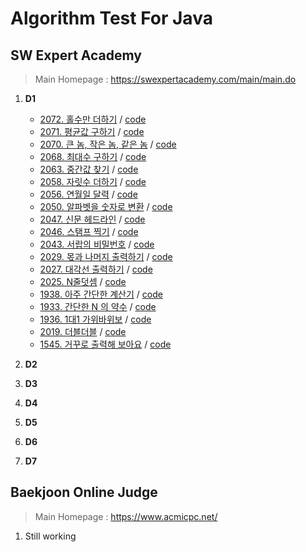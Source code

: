 # Algorithm Test For Java
## SW Expert Academy
> Main Homepage : https://swexpertacademy.com/main/main.do
1. **D1**
    - [2072. 홀수만 더하기](https://swexpertacademy.com/main/code/problem/problemList.do?problemLevel=1&problemTitle=&orderBy=FIRST_REG_DATETIME&select-1=&pageSize=10&pageIndex=1#none) / [code](https://github.com/rasnim/Algorithm_Test_Java/blob/master/SW%20Expert%20Academy/D1/Solution_2072_%ED%99%80%EC%88%98%EB%A7%8C%EB%8D%94%ED%95%98%EA%B8%B0.java)
   - [2071. 평균값 구하기](https://swexpertacademy.com/main/code/problem/problemList.do?problemLevel=1&problemTitle=&orderBy=FIRST_REG_DATETIME&select-1=&pageSize=10&pageIndex=1#none) / [code](https://github.com/rasnim/Algorithm_Test_Java/blob/master/SW%20Expert%20Academy/D1/Solution_2071_%ED%8F%89%EA%B7%A0%EA%B0%92%EA%B5%AC%ED%95%98%EA%B8%B0.java)
   - [2070. 큰 놈, 작은 놈, 같은 놈](https://swexpertacademy.com/main/code/problem/problemList.do?problemLevel=1&problemTitle=&orderBy=FIRST_REG_DATETIME&select-1=&pageSize=10&pageIndex=1#none) / [code](https://github.com/rasnim/Algorithm_Test_Java/blob/master/SW%20Expert%20Academy/D1/Solution_2070_%ED%81%B0%EB%86%88%EC%9E%91%EC%9D%80%EB%86%88%EA%B0%99%EC%9D%80%EB%86%88.java)
   - [2068. 최대수 구하기](https://swexpertacademy.com/main/code/problem/problemList.do?problemLevel=1&problemTitle=&orderBy=FIRST_REG_DATETIME&select-1=&pageSize=10&pageIndex=1#none) / [code](https://github.com/rasnim/Algorithm_Test_Java/blob/master/SW%20Expert%20Academy/D1/Solution_2068_%EC%B5%9C%EB%8C%80%EC%88%98%EA%B5%AC%ED%95%98%EA%B8%B0.java)
   - [2063. 중간값 찾기](https://swexpertacademy.com/main/code/problem/problemList.do?problemLevel=1&problemTitle=&orderBy=FIRST_REG_DATETIME&select-1=&pageSize=10&pageIndex=1#none) / [code](https://github.com/rasnim/Algorithm_Test_Java/blob/master/SW%20Expert%20Academy/D1/Solution_2063_%EC%A4%91%EA%B0%84%EA%B0%92%EC%B0%BE%EA%B8%B0.java)
   - [2058. 자릿수 더하기](https://swexpertacademy.com/main/code/problem/problemList.do?problemLevel=1&problemTitle=&orderBy=FIRST_REG_DATETIME&select-1=&pageSize=10&pageIndex=1#none) / [code](https://github.com/rasnim/Algorithm_Test_Java/blob/master/SW%20Expert%20Academy/D1/Solution_2058_%EC%9E%90%EB%A6%BF%EC%88%98%EB%8D%94%ED%95%98%EA%B8%B0.java)
   - [2056. 연월일 달력](https://swexpertacademy.com/main/code/problem/problemList.do?problemLevel=1&problemTitle=&orderBy=FIRST_REG_DATETIME&select-1=&pageSize=10&pageIndex=1#none) / [code](https://github.com/rasnim/Algorithm_Test_Java/blob/master/SW%20Expert%20Academy/D1/Solution_2056_%EC%97%B0%EC%9B%94%EC%9D%BC%EB%8B%AC%EB%A0%A5.java)
   - [2050. 알파벳을 숫자로 변환](https://swexpertacademy.com/main/code/problem/problemList.do?problemLevel=1&problemTitle=&orderBy=FIRST_REG_DATETIME&select-1=&pageSize=10&pageIndex=1#none) / [code](https://github.com/rasnim/Algorithm_Test_Java/blob/master/SW%20Expert%20Academy/D1/Solution_2050_%EC%95%8C%ED%8C%8C%EB%B2%B3%EC%9D%84%EC%88%AB%EC%9E%90%EB%A1%9C%EB%B3%80%ED%99%98.java)
   - [2047. 신문 헤드라인](https://swexpertacademy.com/main/code/problem/problemList.do?problemLevel=1&problemTitle=&orderBy=FIRST_REG_DATETIME&select-1=&pageSize=10&pageIndex=1#none) / [code](https://github.com/rasnim/Algorithm_Test_Java/blob/master/SW%20Expert%20Academy/D1/Solution_2047_%EC%8B%A0%EB%AC%B8%ED%97%A4%EB%93%9C%EB%9D%BC%EC%9D%B8.java)
   - [2046. 스탬프 찍기](https://swexpertacademy.com/main/code/problem/problemList.do?problemLevel=1&problemTitle=&orderBy=FIRST_REG_DATETIME&select-1=&pageSize=10&pageIndex=1#none) / [code](https://github.com/rasnim/Algorithm_Test_Java/blob/master/SW%20Expert%20Academy/D1/Solution_2046_%EC%8A%A4%ED%83%AC%ED%94%84%EC%B0%8D%EA%B8%B0.java)
   - [2043. 서랍의 비밀번호](https://swexpertacademy.com/main/code/problem/problemList.do?problemLevel=1&problemTitle=&orderBy=FIRST_REG_DATETIME&select-1=1&pageSize=10&pageIndex=2#none) / [code](https://github.com/rasnim/Algorithm_Test_Java/blob/master/SW%20Expert%20Academy/D1/Solution_2043_%EC%84%9C%EB%9E%8D%EC%9D%98%EB%B9%84%EB%B0%80%EB%B2%88%ED%98%B8.java)
   - [2029. 몫과 나머지 출력하기](https://swexpertacademy.com/main/code/problem/problemList.do?problemLevel=1&problemTitle=&orderBy=FIRST_REG_DATETIME&select-1=1&pageSize=10&pageIndex=2#none) / [code](https://github.com/rasnim/Algorithm_Test_Java/blob/master/SW%20Expert%20Academy/D1/Solution_2029_%EB%AA%AB%EA%B3%BC%EB%82%98%EB%A8%B8%EC%A7%80%EC%B6%9C%EB%A0%A5%ED%95%98%EA%B8%B0.java)
   - [2027. 대각선 출력하기](https://swexpertacademy.com/main/code/problem/problemList.do?problemLevel=1&problemTitle=&orderBy=FIRST_REG_DATETIME&select-1=1&pageSize=10&pageIndex=2#none) / [code](https://github.com/rasnim/Algorithm_Test_Java/blob/master/SW%20Expert%20Academy/D1/Solution_2027_%EB%8C%80%EA%B0%81%EC%84%A0%EC%B6%9C%EB%A0%A5%ED%95%98%EA%B8%B0.java)
   - [2025. N줄덧셈](https://swexpertacademy.com/main/code/problem/problemList.do?problemLevel=1&problemTitle=&orderBy=FIRST_REG_DATETIME&select-1=1&pageSize=10&pageIndex=2#none) / [code](https://github.com/rasnim/Algorithm_Test_Java/blob/master/SW%20Expert%20Academy/D1/Solution_2025_N%EC%A4%84%EB%8D%A7%EC%85%88.java)
   - [1938. 아주 간단한 계산기](https://swexpertacademy.com/main/code/problem/problemList.do?problemLevel=1&problemTitle=&orderBy=FIRST_REG_DATETIME&select-1=1&pageSize=10&pageIndex=2#none) / [code](https://github.com/rasnim/Algorithm_Test_Java/blob/master/SW%20Expert%20Academy/D1/Solution_1938_%EC%95%84%EC%A3%BC%EA%B0%84%EB%8B%A8%ED%95%9C%EA%B3%84%EC%82%B0%EA%B8%B0.java)
   - [1933. 간단한 N 의 약수](https://swexpertacademy.com/main/code/problem/problemList.do?problemLevel=1&problemTitle=&orderBy=FIRST_REG_DATETIME&select-1=1&pageSize=10&pageIndex=2#none) / [code](https://github.com/rasnim/Algorithm_Test_Java/blob/master/SW%20Expert%20Academy/D1/Solution_1933_%EA%B0%84%EB%8B%A8%ED%95%9CN%EC%9D%98%EC%95%BD%EC%88%98.java)
   - [1936. 1대1 가위바위보](https://swexpertacademy.com/main/code/problem/problemList.do?problemLevel=1&problemTitle=&orderBy=FIRST_REG_DATETIME&select-1=1&pageSize=10&pageIndex=2#none) / [code](https://github.com/rasnim/Algorithm_Test_Java/blob/master/SW%20Expert%20Academy/D1/Solution_1936_1%EB%8C%801%EA%B0%80%EC%9C%84%EB%B0%94%EC%9C%84%EB%B3%B4.java)
   - [2019. 더블더블](https://swexpertacademy.com/main/code/problem/problemList.do?problemLevel=1&problemTitle=&orderBy=FIRST_REG_DATETIME&select-1=1&pageSize=10&pageIndex=2#none) / [code](https://github.com/rasnim/Algorithm_Test_Java/blob/master/SW%20Expert%20Academy/D1/Solution_2019_%EB%8D%94%EB%B8%94%EB%8D%94%EB%B8%94.java)
   - [1545. 거꾸로 출력해 보아요](https://swexpertacademy.com/main/code/problem/problemList.do?problemLevel=1&problemTitle=&orderBy=FIRST_REG_DATETIME&select-1=1&pageSize=10&pageIndex=2#none) / [code](https://github.com/rasnim/Algorithm_Test_Java/blob/master/SW%20Expert%20Academy/D1/Solution_1545_%EA%B1%B0%EA%BE%B8%EB%A1%9C%EC%B6%9C%EB%A0%A5%ED%95%B4%EB%B3%B4%EC%95%84%EC%9A%94.java)

2. **D2**
3. **D3**
4.  **D4**
5.  **D5**
6.  **D6**
7.  **D7**
## Baekjoon Online Judge
> Main Homepage : https://www.acmicpc.net/
 1. Still working
